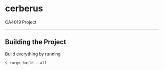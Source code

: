 # cerberus
CA4019 Project

---

## Building the Project

Build everything by running

```
$ cargo build --all
```
